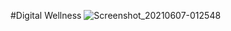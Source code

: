 #Digital Wellness
![Screenshot_20210607-012548](https://user-images.githubusercontent.com/34470525/120934128-a6289580-c72f-11eb-9780-a28f490505ac.jpg)
